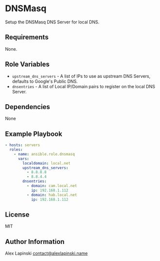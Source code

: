 # DNSMasq

Setup the DNSMasq DNS Server for local DNS.

## Requirements
None.

Role Variables
--------------

* ```upstream_dns_servers``` - A list of IPs to use as upstream DNS Servers, defaults to Google's Public DNS.
* ```dnsentries``` - A list of Local IP/Domain pairs to register on the local DNS Server.

Dependencies
------------
None

Example Playbook
----------------
```yaml
- hosts: servers
  roles:
    - name: ansible.role.dnsmasq
      vars:
        localdomain: local.net
        upstream_dns_servers:
          - 8.8.8.8
          - 8.8.4.4
        dnsentries:
          - domain: cam.local.net
            ip: 192.168.1.112
          - domain: hab.local.net
            ip: 192.168.1.112
```

License
-------

MIT

Author Information
------------------
Alex Lapinski <contact@alexlapinski.name>
